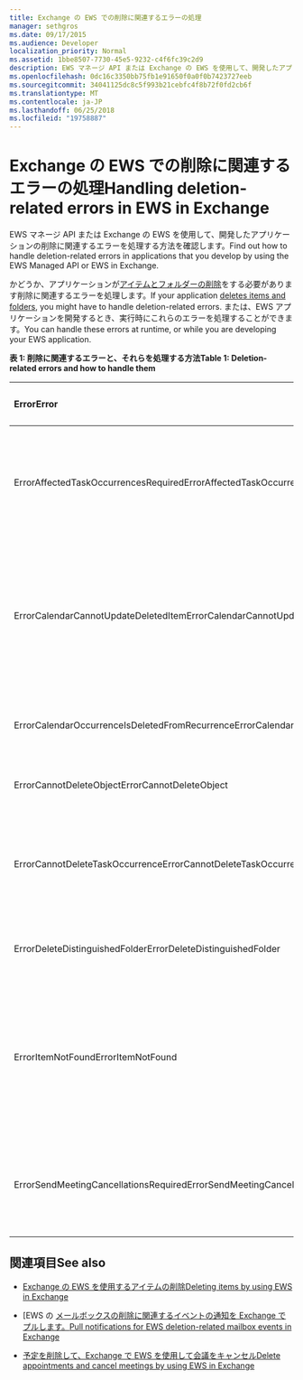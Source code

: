 ```yaml
---
title: Exchange の EWS での削除に関連するエラーの処理
manager: sethgros
ms.date: 09/17/2015
ms.audience: Developer
localization_priority: Normal
ms.assetid: 1bbe8507-7730-45e5-9232-c4f6fc39c2d9
description: EWS マネージ API または Exchange の EWS を使用して、開発したアプリケーションの削除に関連するエラーを処理する方法を確認します。
ms.openlocfilehash: 0dc16c3350bb75fb1e91650f0a0f0b7423727eeb
ms.sourcegitcommit: 34041125dc8c5f993b21cebfc4f8b72f0fd2cb6f
ms.translationtype: MT
ms.contentlocale: ja-JP
ms.lasthandoff: 06/25/2018
ms.locfileid: "19758887"
---
```

# <a name="handling-deletion-related-errors-in-ews-in-exchange"></a><span data-ttu-id="6efb8-103">Exchange の EWS での削除に関連するエラーの処理</span><span class="sxs-lookup"><span data-stu-id="6efb8-103">Handling deletion-related errors in EWS in Exchange</span></span>

<span data-ttu-id="6efb8-104">EWS マネージ API または Exchange の EWS を使用して、開発したアプリケーションの削除に関連するエラーを処理する方法を確認します。</span><span class="sxs-lookup"><span data-stu-id="6efb8-104">Find out how to handle deletion-related errors in applications that you develop by using the EWS Managed API or EWS in Exchange.</span></span>
  
<span data-ttu-id="6efb8-105">かどうか、アプリケーションが[アイテムとフォルダーの削除](deleting-items-by-using-ews-in-exchange.md)をする必要があります削除に関連するエラーを処理します。</span><span class="sxs-lookup"><span data-stu-id="6efb8-105">If your application [deletes items and folders](deleting-items-by-using-ews-in-exchange.md), you might have to handle deletion-related errors.</span></span> <span data-ttu-id="6efb8-106">または、EWS アプリケーションを開発するとき、実行時にこれらのエラーを処理することができます。</span><span class="sxs-lookup"><span data-stu-id="6efb8-106">You can handle these errors at runtime, or while you are developing your EWS application.</span></span>
  
<span data-ttu-id="6efb8-107">**表 1: 削除に関連するエラーと、それらを処理する方法**</span><span class="sxs-lookup"><span data-stu-id="6efb8-107">**Table 1: Deletion-related errors and how to handle them**</span></span>

|<span data-ttu-id="6efb8-108">**Error**</span><span class="sxs-lookup"><span data-stu-id="6efb8-108">**Error**</span></span>|<span data-ttu-id="6efb8-109">**しようとするときに発生しています.**</span><span class="sxs-lookup"><span data-stu-id="6efb8-109">**Occurs when you try to…**</span></span>|<span data-ttu-id="6efb8-110">**処理方法**</span><span class="sxs-lookup"><span data-stu-id="6efb8-110">**Handle it by…**</span></span>|
|:-----|:-----|:-----|
|<span data-ttu-id="6efb8-111">ErrorAffectedTaskOccurrencesRequired</span><span class="sxs-lookup"><span data-stu-id="6efb8-111">ErrorAffectedTaskOccurrencesRequired</span></span>  <br/> |<span data-ttu-id="6efb8-112">定期的なタスクのインスタンスを削除し、 **AffectedTaskOccurrence**プロパティが設定されていません。</span><span class="sxs-lookup"><span data-stu-id="6efb8-112">Delete an instance of a recurring task, and the **AffectedTaskOccurrence** property is not set.</span></span>  <br/> |<span data-ttu-id="6efb8-113">**AffectedTaskOccurrence**プロパティを設定し、削除を再試行します。</span><span class="sxs-lookup"><span data-stu-id="6efb8-113">Setting the **AffectedTaskOccurrence** property, and retrying the deletion.</span></span>  <br/> |
|<span data-ttu-id="6efb8-114">ErrorCalendarCannotUpdateDeletedItem</span><span class="sxs-lookup"><span data-stu-id="6efb8-114">ErrorCalendarCannotUpdateDeletedItem</span></span>  <br/> |<span data-ttu-id="6efb8-115">削除済みアイテム フォルダーにある予定表アイテムを更新すると、その更新によって出席者に会議出席依頼が送信されることになります。</span><span class="sxs-lookup"><span data-stu-id="6efb8-115">Update a calendar item located in the Deleted Items folder when the update would result in sending a meeting invite to attendees.</span></span>  <br/> |<span data-ttu-id="6efb8-116">更新をキャンセルするか、予定表アイテムを既定の予定表フォルダーに移動して、予定表アイテムを更新します。</span><span class="sxs-lookup"><span data-stu-id="6efb8-116">Canceling the update or moving the calendar item back to the default Calendar folder and updating the calendar item.</span></span>  <br/> |
|<span data-ttu-id="6efb8-117">ErrorCalendarOccurrenceIsDeletedFromRecurrence</span><span class="sxs-lookup"><span data-stu-id="6efb8-117">ErrorCalendarOccurrenceIsDeletedFromRecurrence</span></span>  <br/> |<span data-ttu-id="6efb8-118">定期的な予定の、削除された発生アイテムを参照しています。</span><span class="sxs-lookup"><span data-stu-id="6efb8-118">Reference a deleted occurrence of a recurring appointment.</span></span>  <br/> |<span data-ttu-id="6efb8-119">削除された発生アイテムへの参照を削除します。</span><span class="sxs-lookup"><span data-stu-id="6efb8-119">Removing a reference to a deleted occurrence.</span></span>  <br/> |
|<span data-ttu-id="6efb8-120">ErrorCannotDeleteObject</span><span class="sxs-lookup"><span data-stu-id="6efb8-120">ErrorCannotDeleteObject</span></span>  <br/> |<span data-ttu-id="6efb8-121">削除できないアイテムを削除しています。</span><span class="sxs-lookup"><span data-stu-id="6efb8-121">Delete an item that cannot be deleted.</span></span>  <br/> |<span data-ttu-id="6efb8-122">アイテムの削除の試行をやめます。</span><span class="sxs-lookup"><span data-stu-id="6efb8-122">Quitting attempts to delete the item.</span></span>  <br/> |
|<span data-ttu-id="6efb8-123">ErrorCannotDeleteTaskOccurrence</span><span class="sxs-lookup"><span data-stu-id="6efb8-123">ErrorCannotDeleteTaskOccurrence</span></span>  <br/> |<span data-ttu-id="6efb8-124">非定期的なタスクの発生アイテムを削除しているか、定期的なタスクの最後の発生アイテムを削除しています。</span><span class="sxs-lookup"><span data-stu-id="6efb8-124">Delete an occurrence of a nonrecurring task or delete the last occurrence of a recurring task.</span></span>  <br/> |<span data-ttu-id="6efb8-125">非定期的なタスクを削除するか、定期的なタスクの最後の発生アイテムの削除の試みをやめます。 </span><span class="sxs-lookup"><span data-stu-id="6efb8-125">Deleting a nonrecurring task or quitting attempts to delete the last occurrence of a recurring task.</span></span>  <br/> |
|<span data-ttu-id="6efb8-126">ErrorDeleteDistinguishedFolder</span><span class="sxs-lookup"><span data-stu-id="6efb8-126">ErrorDeleteDistinguishedFolder</span></span>  <br/> |<span data-ttu-id="6efb8-127">識別されたフォルダーを削除しています。</span><span class="sxs-lookup"><span data-stu-id="6efb8-127">Delete a distinguished folder.</span></span>  <br/> |<span data-ttu-id="6efb8-128">既定のフォルダーは削除できないことを示します。</span><span class="sxs-lookup"><span data-stu-id="6efb8-128">Indicating that default folders cannot be deleted.</span></span>  <br/> |
|<span data-ttu-id="6efb8-129">ErrorItemNotFound</span><span class="sxs-lookup"><span data-stu-id="6efb8-129">ErrorItemNotFound</span></span>  <br/> |<span data-ttu-id="6efb8-130">完全に削除されたアイテムにアクセスしています。</span><span class="sxs-lookup"><span data-stu-id="6efb8-130">Access a permanently deleted item.</span></span>  <br/> |<span data-ttu-id="6efb8-p102">ストアから削除されるときに、アイテムへの参照を削除します。アイテムを復元する場合は、クライアントに必要な参照を戻してください。</span><span class="sxs-lookup"><span data-stu-id="6efb8-p102">Removing references to an item when it is deleted from the store. If an item is recovered, make sure that you reinstate required references to the client.</span></span>  <br/> |
|<span data-ttu-id="6efb8-133">ErrorSendMeetingCancellationsRequired</span><span class="sxs-lookup"><span data-stu-id="6efb8-133">ErrorSendMeetingCancellationsRequired</span></span>  <br/> |<span data-ttu-id="6efb8-134">会議のキャンセルを送信するかどうかを指定せずに予定表アイテムを削除しています。</span><span class="sxs-lookup"><span data-stu-id="6efb8-134">Delete a calendar item without specifying whether meeting cancellations should be sent.</span></span>  <br/> |<span data-ttu-id="6efb8-135">会議のキャンセルを送信する必要があるかどうかを指定します。</span><span class="sxs-lookup"><span data-stu-id="6efb8-135">Specifying that meeting cancellations should or should not be sent.</span></span>  <br/> |
   
## <a name="see-also"></a><span data-ttu-id="6efb8-136">関連項目</span><span class="sxs-lookup"><span data-stu-id="6efb8-136">See also</span></span>


- [<span data-ttu-id="6efb8-137">Exchange の EWS を使用するアイテムの削除</span><span class="sxs-lookup"><span data-stu-id="6efb8-137">Deleting items by using EWS in Exchange</span></span>](deleting-items-by-using-ews-in-exchange.md)
    
- <span data-ttu-id="6efb8-138">[EWS の [メールボックスの削除に関連するイベントの通知を Exchange でプルします。](pull-notifications-for-ews-deletion-related-mailbox-events-in-exchange.md)</span><span class="sxs-lookup"><span data-stu-id="6efb8-138">[Pull notifications for EWS deletion-related mailbox events in Exchange](pull-notifications-for-ews-deletion-related-mailbox-events-in-exchange.md)</span></span>
    
- [<span data-ttu-id="6efb8-139">予定を削除して、Exchange で EWS を使用して会議をキャンセル</span><span class="sxs-lookup"><span data-stu-id="6efb8-139">Delete appointments and cancel meetings by using EWS in Exchange</span></span>](how-to-delete-appointments-and-cancel-meetings-by-using-ews-in-exchange.md)
    

